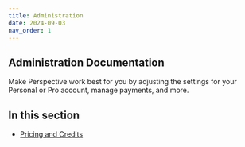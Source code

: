 ```yaml
---
title: Administration
date: 2024-09-03
nav_order: 1
---
```

## Administration Documentation

Make Perspective work best for you by adjusting the settings for your Personal or Pro account, manage payments, and more.

## In this section

- [Pricing and Credits](/docs/admin/pricing-and-credits)

